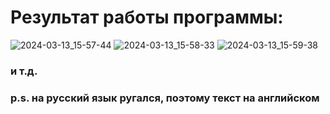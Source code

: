 # Результат работы программы:
![2024-03-13_15-57-44](https://github.com/vantedi/fpc_practice_3/assets/82594287/a54c8451-b9dc-4da4-b611-09b1c595a9a0)
![2024-03-13_15-58-33](https://github.com/vantedi/fpc_practice_3/assets/82594287/f9ae70de-15f0-43eb-b723-6b92812fd376)
![2024-03-13_15-59-38](https://github.com/vantedi/fpc_practice_3/assets/82594287/4cf8eb0b-23ff-4983-a786-40811908a687)
### и т.д.
### p.s. на русский язык ругался, поэтому текст на английском
